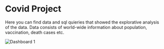 # Covid Project

Here you can find data and sql quieries that showed the explorative analysis of the data. 
Data consists of world-wide information about population, vaccination, death cases etc.

![Dashboard 1](https://user-images.githubusercontent.com/76444962/144493645-c94d2a3d-2911-4790-884c-7ee9718658ac.jpg)
